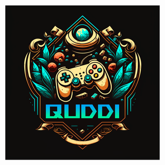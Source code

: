 <p align="center" width="300" height="300"><img src="https://github.com/quddi/quddi/blob/main/assets/logo.png" /></p>
